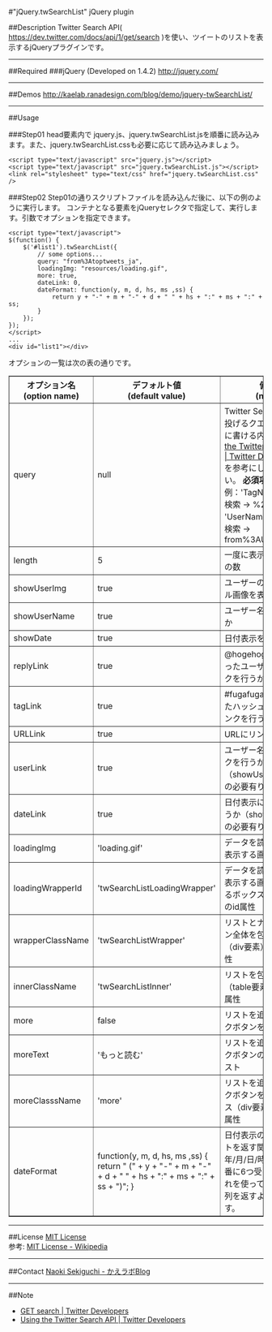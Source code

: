 #&quot;jQuery.twSearchList&quot; jQuery plugin

##Description
Twitter Search API( https://dev.twitter.com/docs/api/1/get/search )を使い、ツイートのリストを表示するjQueryプラグインです。

---
##Required
###jQuery (Developed on 1.4.2)
http://jquery.com/

---
##Demos
http://kaelab.ranadesign.com/blog/demo/jquery-twSearchList/

---
##Usage

###Step01
head要素内で jquery.js、jquery.twSearchList.jsを順番に読み込みます。また、jquery.twSearchList.cssも必要に応じて読み込みましょう。

	<script type="text/javascript" src="jquery.js"></script>
	<script type="text/javascript" src="jquery.twSearchList.js"></script>
	<link rel="stylesheet" type="text/css" href="jquery.twSearchList.css" />

###Step02
Step01の通りスクリプトファイルを読み込んだ後に、以下の例のように実行します。
コンテナとなる要素をjQueryセレクタで指定して、実行します。引数でオプションを指定できます。

	<script type="text/javascript">
	$(function() {
		$('#list1').twSearchList({
			// some options...
			query: "from%3Atoptweets_ja",
			loadingImg: "resources/loading.gif",
			more: true,
			dateLink: 0,
			dateFormat: function(y, m, d, hs, ms ,ss) {
				return y + "-" + m + "-" + d + " " + hs + ":" + ms + ":" + ss;
			}
		});
	});
	</script>
	...
	<div id="list1"></div>

オプションの一覧は次の表の通りです。

<table border="1">
<colgroup span="1" class="colh">
<colgroup span="1" class="colh">
<colgroup span="1" class="cold">
<thead>
<tr>
<th>オプション名<br>(option name)</th>
<th>デフォルト値<br>(default value)</th>
<th>備考<br>(note)</th>
</tr>
</thead>
<tbody>
<tr>
<td>query</td>
<td>null</td>
<td>Twitter Search APIに投げるクエリ。クエリに書ける内容は <a href="https://dev.twitter.com/docs/using-search">Using the Twitter Search API | Twitter Developers</a> を参考にしてください。
<strong>必須項目</strong><br>
	例：'TagName'タグを検索 -> %23TagName
	'UserName'ユーザーを検索 -> from%3AUserName
</td>
</tr>
<tr>
<td>length</td>
<td>5</td>
<td>一度に表示するリストの数</td>
</tr>
<tr>
<td>showUserImg</td>
<td>true</td>
<td>ユーザーのプロフィール画像を表示するか</td>
</tr>
<tr>
<td>showUserName</td>
<td>true</td>
<td>ユーザー名を表示するか</td>
</tr>
<tr>
<td>showDate</td>
<td>true</td>
<td>日付表示を行うか</td>
</tr>
<tr>
<td>replyLink</td>
<td>true</td>
<td>@hogehoge などといったユーザー名にリンクを行うか</td>
</tr>
<tr>
<td>tagLink</td>
<td>true</td>
<td>#fugafuga などといったハッシュタグ名にリンクを行うか</td>
</tr>
<tr>
<td>URLLink</td>
<td>true</td>
<td>URLにリンクを行うか</td>
</tr>
<tr>
<td>userLink</td>
<td>true</td>
<td>ユーザー名表示にリンクを行うか（showUserName:true の必要有り）</td>
</tr>
<tr>
<td>dateLink</td>
<td>true</td>
<td>日付表示にリンクを行うか（showDate:true の必要有り）</td>
</tr>
<tr>
<td>loadingImg</td>
<td>'loading.gif'</td>
<td>データを読み込み中に表示する画像のURL</td>
</tr>
<tr>
<td>loadingWrapperId</td>
<td>'twSearchListLoadingWrapper'</td>
<td>データを読み込み中に表示する画像を格納するボックス（div要素）のid属性</td>
</tr>
<tr>
<td>wrapperClassName</td>
<td>'twSearchListWrapper'</td>
<td>リストとナビゲーション全体を包むボックス（div要素）のclass属性</td>
</tr>
<tr>
<td>innerClassName</td>
<td>'twSearchListInner'</td>
<td>リストを包むボックス（table要素）のclass属性</td>
</tr>
<tr>
<td>more</td>
<td>false</td>
<td>リストを追加するリンクボタンを表示するか</td>
</tr>
<tr>
<td>moreText</td>
<td>'もっと読む'</td>
<td>リストを追加するリンクボタンのラベルテキスト</td>
</tr>
<tr>
<td>moreClasssName</td>
<td>'more'</td>
<td>リストを追加するリンクボタンを包むボックス（div要素）のclass属性</td>
</tr>
<tr>
<td>dateFormat</td>
<td>function(y, m, d, hs, ms ,ss) { return " (" + y + "-" + m + "-" + d + " " + hs + ":" + ms + ":" + ss + ")"; }</td>
<td>日付表示のフォーマットを返す関数。引数に 年/月/日/時/分/秒 を順番に6つ受け取るのでそれを使って適当な文字列を返すようにします。</td>
</tr>
</tbody>
</table>

---
##License
<a href="http://www.opensource.org/licenses/mit-license.html">MIT License</a><br />
参考: <a href="https://secure.wikimedia.org/wikipedia/ja/wiki/MIT_License">MIT License - Wikipedia</a>

---
##Contact
<a href="http://kaelab.ranadesign.com/blog/author/naoki-sekiguchi/">Naoki Sekiguchi - かえラボBlog</a>

---
##Note
- <a href="https://dev.twitter.com/docs/api/1/get/search#api-param-with_twitter_user_id">GET search | Twitter Developers</a>
- <a href="https://dev.twitter.com/docs/using-search">Using the Twitter Search API | Twitter Developers</a>

